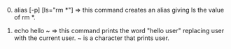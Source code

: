 0) alias [-p] [ls="rm *"]   => this command creates an alias giving ls the value of rm *.

1) echo hello ~ => this command prints the word "hello user" replacing user with the current user. ~ is a character that prints user.